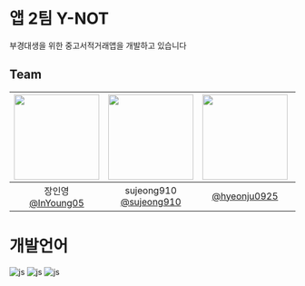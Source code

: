 # 앱 2팀 Y-NOT

부경대생을 위한 중고서적거래앱을 개발하고 있습니다

## Team
|<img src="https://avatars.githubusercontent.com/u/163727539?v=4" width="150" height="150"/>|<img src="https://avatars.githubusercontent.com/u/152063735?v=4" width="150" height="150"/>|<img src="https://avatars.githubusercontent.com/u/87307176?v=4" width="150" height="150"/>|<img src="https://avatars.githubusercontent.com/u/163748942?v=4" width="150" height="150"/>|
|:-:|:-:|:-:|:-:|
|장인영<br/>[@InYoung05](https://github.com/InYoung05)|sujeong910<br/>[@sujeong910](https://github.com/sujeong910)|[@hyeonju0925](https://github.com/hyeonju0925)|[@jjm1u](https://github.com/jjm1u)|

# 개발언어
![js](https://img.shields.io/badge/Dart-0175C2?style=for-the-badge&logo=dart&logoColor=white)
![js](https://img.shields.io/badge/Flutter-02569B?style=for-the-badge&logo=flutter&logoColor=white)
![js](https://img.shields.io/badge/Firebase-039BE5?style=for-the-badge&logo=Firebase&logoColor=white)

